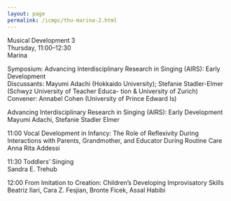 ```yaml
---
layout: page
permalink: /icmpc/thu-marina-2.html
---
```

Musical Development 3  
Thursday, 11:00–12:30  
Marina  

Symposium: Advancing Interdisciplinary Research in Singing (AIRS): Early Development  
Discussants: Mayumi Adachi (Hokkaido University); Stefanie Stadler-Elmer (Schwyz University of Teacher Educa- tion & University of Zurich)  
Convener: Annabel Cohen (University of Prince Edward Is)  

Advancing Interdisciplinary Research in Singing (AIRS): Early Development  
Mayumi Adachi, Stefanie Stadler Elmer

11:00 Vocal Development in Infancy: The Role of Reflexivity During Interactions with Parents, Grandmother, and Educator During Routine Care  
Anna Rita Addessi

11:30 Toddlers’ Singing  
Sandra E. Trehub

12:00 From Imitation to Creation: Children’s Developing Improvisatory Skills  
Beatriz Ilari, Cara Z. Fesjian, Bronte Ficek, Assal Habibi